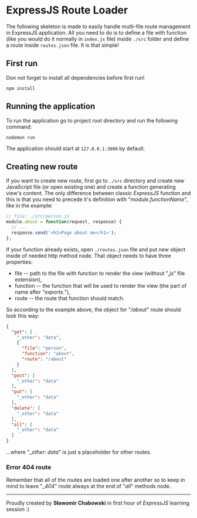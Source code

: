 # ExpressJS Route Loader

The following skeleton is made to easily handle multi-file route management in ExpressJS application. All you need to do is to define a file with function (like you would do it normally in `index.js` file) inside `./src` folder and define a route inside `routes.json` file. It is that simple!

## First run

Don not forget to install all dependencies before first run!

```
npm install
```

## Running the application

To run the application go to project root directory and run the following command:

```
nodemon run
```

The application should start at `127.0.0.1:3000` by default.

## Creating new route

If you want to create new route, first go to `./src` directory and create new JavaScript file (or open existing one) and create a function generating view's content. The only difference between classic _ExpressJS_ function and this is that you need to precede it's definition with "_module.functionName_", like in the example:

```javascript
// file: ./src/person.js
module.about = function(request, response) {
  // ...
  response.send('<h1>Page about me</h1>');
};
```

If your function already exists, open `./routes.json` file and put new object inside of needed http method node. That object needs to have three properties:

- file -- path to the file with function to render the view (without "_,js_" file extension),
- function -- the function that will be used to render the view (the part of name after "_exports._"),
- route -- the route that function should match.

So according to the example above, the object for "_/about_" route should look this way:

```json
{
  "get": [
    "_other": "data",
    {
      "file": "person",
      "function": "about",
      "route": "/about"
    }
  ],
  "post": [
    "_other": "data"
  ],
  "put": [
    "_other": "data"
  ],
  "delete": [
    "_other": "data"
  ],
  "all": [
    "_other": "data"
  ]
}

```

...where "\__other: data_" is just a placeholder for other routes.

### Error 404 route

Remember that all of the routes are loaded one after another so to keep in mind to leave "\__404_" route always at the end of "_all_" methods node.

---

Proudly created by **Sławomir Chabowski** in first hour of _ExpressJS_ learning session :)
